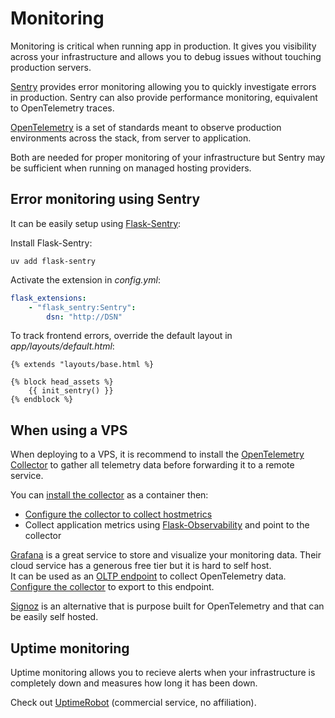 # Monitoring

Monitoring is critical when running app in production. It gives you visibility across your infrastructure and allows you to debug issues without touching production servers.

[Sentry](https://sentry.io/) provides error monitoring allowing you to quickly investigate errors in production. Sentry can also provide performance monitoring, equivalent to OpenTelemetry traces.

[OpenTelemetry](https://opentelemetry.io/) is a set of standards meant to observe production environments across the stack, from server to application.

Both are needed for proper monitoring of your infrastructure but Sentry may be sufficient when running on managed hosting providers.

## Error monitoring using Sentry

It can be easily setup using [Flask-Sentry](https://github.com/hyperflask/flask-sentry):

Install Flask-Sentry:

    uv add flask-sentry

Activate the extension in *config.yml*:

```yml
flask_extensions:
    - "flask_sentry:Sentry":
        dsn: "http://DSN"
```

To track frontend errors, override the default layout in *app/layouts/default.html*:

```jinja
{% extends "layouts/base.html %}

{% block head_assets %}
    {{ init_sentry() }}
{% endblock %}
```

## When using a VPS

When deploying to a VPS, it is recommend to install the [OpenTelemetry Collector](https://opentelemetry.io/docs/collector/) to gather all telemetry data before forwarding it to a remote service.

You can [install the collector](https://opentelemetry.io/docs/collector/installation/) as a container then:

- [Configure the collector to collect hostmetrics](https://github.com/open-telemetry/opentelemetry-collector-contrib/tree/main/receiver/hostmetricsreceiver#collecting-host-metrics-from-inside-a-container-linux-only)
- Collect application metrics using [Flask-Observability](https://github.com/hyperflask/flask-observability) and point to the collector

[Grafana](https://grafana.com) is a great service to store and visualize your monitoring data. Their cloud service has a generous free tier but it is hard to self host.  
It can be used as an [OLTP endpoint](https://grafana.com/docs/grafana-cloud/send-data/otlp/send-data-otlp/) to collect OpenTelemetry data. [Configure the collector](https://opentelemetry.io/docs/collector/configuration/#exporters) to export to this endpoint.

[Signoz](https://signoz.io) is an alternative that is purpose built for OpenTelemetry and that can be easily self hosted.

## Uptime monitoring

Uptime monitoring allows you to recieve alerts when your infrastructure is completely down and measures how long it has been down.

Check out [UptimeRobot](https://uptimerobot.com) (commercial service, no affiliation).